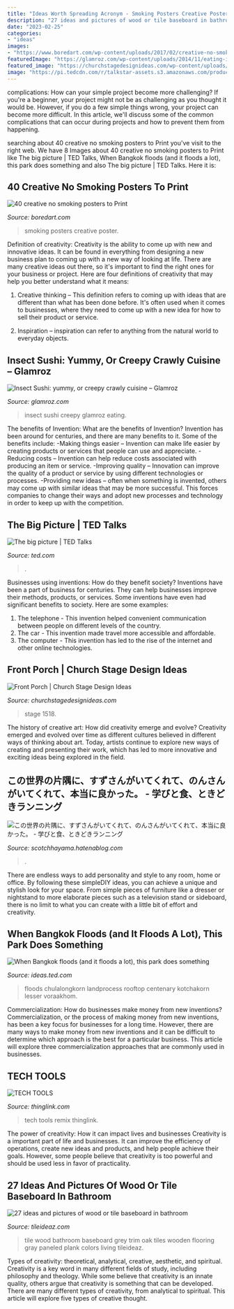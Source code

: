 ```yaml
---
title: "Ideas Worth Spreading Acronym - Smoking Posters Creative Poster"
description: "27 ideas and pictures of wood or tile baseboard in bathroom"
date: "2023-02-25"
categories:
- "ideas"
images:
- "https://www.boredart.com/wp-content/uploads/2017/02/creative-no-smoking-posters-to-Print0011.jpg"
featuredImage: "https://glamroz.com/wp-content/uploads/2014/11/eating-insects13.jpg"
featured_image: "https://churchstagedesignideas.com/wp-content/uploads/2015/08/IMG_1518.jpg"
image: "https://pi.tedcdn.com/r/talkstar-assets.s3.amazonaws.com/production/playlists/playlist_126/the_big_picture.jpg?u[r]=2&amp;u[s]=0.5&amp;u[a]=0.8&amp;u[t]=0.03&amp;quality=82&amp;w=600w=1200"
---
```



complications: How can your simple project become more challenging?
If you're a beginner, your project might not be as challenging as you thought it would be. However, if you do a few simple things wrong, your project can become more difficult. In this article, we'll discuss some of the common complications that can occur during projects and how to prevent them from happening.

	

		
searching about 40 creative no smoking posters to Print you've visit to the right web. We have 8 Images about 40 creative no smoking posters to Print like The big picture | TED Talks, When Bangkok floods (and it floods a lot), this park does something and also The big picture | TED Talks. Here it is:
		
    
## 40 Creative No Smoking Posters To Print

<img loading=lazy src="https://www.boredart.com/wp-content/uploads/2017/02/creative-no-smoking-posters-to-Print0011.jpg" onerror="this.onerror=null;this.src='https://tse4.mm.bing.net/th?id=OIP.3YnVccZhfhNCKa2zeXwvigHaKb&amp;pid=15.1';" alt="40 creative no smoking posters to Print">

_Source: boredart.com_

>smoking posters creative poster. 

	

Definition of creativity:
Creativity is the ability to come up with new and innovative ideas. It can be found in everything from designing a new business plan to coming up with a new way of looking at life. There are many creative ideas out there, so it's important to find the right ones for your business or project. Here are four definitions of creativity that may help you better understand what it means: 
1. Creative thinking – This definition refers to coming up with ideas that are different than what has been done before. It's often used when it comes to businesses, where they need to come up with a new idea for how to sell their product or service. 

2. Inspiration – inspiration can refer to anything from the natural world to everyday objects.

    
## Insect Sushi: Yummy, Or Creepy Crawly Cuisine – Glamroz

<img loading=lazy src="https://glamroz.com/wp-content/uploads/2014/11/eating-insects13.jpg" onerror="this.onerror=null;this.src='https://tse4.mm.bing.net/th?id=OIP.QM0a3jv8BXx3nkpp5GhCGwHaE9&amp;pid=15.1';" alt="Insect Sushi: yummy, or creepy crawly cuisine – Glamroz">

_Source: glamroz.com_

>insect sushi creepy glamroz eating. 

	

The benefits of Invention: What are the benefits of Invention?
Invention has been around for centuries, and there are many benefits to it. Some of the benefits include: 
-Making things easier – Invention can make life easier by creating products or services that people can use and appreciate. 
-Reducing costs – Invention can help reduce costs associated with producing an item or service. 
-Improving quality – Innovation can improve the quality of a product or service by using different technologies or processes. 
-Providing new ideas – often when something is invented, others may come up with similar ideas that may be more successful. This forces companies to change their ways and adopt new processes and technology in order to keep up with the competition.

    
## The Big Picture | TED Talks

<img loading=lazy src="https://pi.tedcdn.com/r/talkstar-assets.s3.amazonaws.com/production/playlists/playlist_126/the_big_picture.jpg?u[r]=2&amp;u[s]=0.5&amp;u[a]=0.8&amp;u[t]=0.03&amp;quality=82&amp;w=600w=1200" onerror="this.onerror=null;this.src='https://tse4.mm.bing.net/th?id=OIP.LXHol-YH8MFmG2orTguJTgHaHa&amp;pid=15.1';" alt="The big picture | TED Talks">

_Source: ted.com_

>. 

	

Businesses using inventions: How do they benefit society?
Inventions have been a part of business for centuries. They can help businesses improve their methods, products, or services.  Some inventions have even had significant benefits to society. Here are some examples: 
1. The telephone - This invention helped convenient communication between people on different levels of the country.
2. The car - This invention made travel more accessible and affordable.
3. The computer - This invention has led to the rise of the internet and other online technologies.

    
## Front Porch | Church Stage Design Ideas

<img loading=lazy src="https://churchstagedesignideas.com/wp-content/uploads/2015/08/IMG_1518.jpg" onerror="this.onerror=null;this.src='https://tse3.mm.bing.net/th?id=OIP.15C5HuN_FKmYvbNC5RNVUAHaFj&amp;pid=15.1';" alt="Front Porch | Church Stage Design Ideas">

_Source: churchstagedesignideas.com_

>stage 1518. 

	

The history of creative art: How did creativity emerge and evolve?
Creativity emerged and evolved over time as different cultures believed in different ways of thinking about art. Today, artists continue to explore new ways of creating and presenting their work, which has led to more innovative and exciting ideas being explored in the field.

    
## この世界の片隅に、すずさんがいてくれて、のんさんがいてくれて、本当に良かった。 - 学びと食、ときどきランニング

<img loading=lazy src="https://cdn-ak.f.st-hatena.com/images/fotolife/S/ScotchHayama/20161116/20161116231759.jpg" onerror="this.onerror=null;this.src='https://tse3.mm.bing.net/th?id=OIP.Vsz2eVbnp9cAnZiT4UniZQHaJ4&amp;pid=15.1';" alt="この世界の片隅に、すずさんがいてくれて、のんさんがいてくれて、本当に良かった。 - 学びと食、ときどきランニング">

_Source: scotchhayama.hatenablog.com_

>. 

	

There are endless ways to add personality and style to any room, home or office. By following these simpleDIY ideas, you can achieve a unique and stylish look for your space. From simple pieces of furniture like a dresser or nightstand to more elaborate pieces such as a television stand or sideboard, there is no limit to what you can create with a little bit of effort and creativity.

    
## When Bangkok Floods (and It Floods A Lot), This Park Does Something

<img loading=lazy src="https://ideas.ted.com/wp-content/uploads/sites/3/2018/07/featured_art_cu100_042.jpg" onerror="this.onerror=null;this.src='https://tse3.mm.bing.net/th?id=OIP.MBXSz6NzJgmMumu1trUoBgHaEc&amp;pid=15.1';" alt="When Bangkok floods (and it floods a lot), this park does something">

_Source: ideas.ted.com_

>floods chulalongkorn landprocess rooftop centenary kotchakorn lesser voraakhom. 

	

Commercialization: How do businesses make money from new inventions?
Commercialization, or the process of making money from new inventions, has been a key focus for businesses for a long time. However, there are many ways to make money from new inventions and it can be difficult to determine which approach is the best for a particular business. This article will explore three commercialization approaches that are commonly used in businesses.

    
## TECH TOOLS

<img loading=lazy src="http://cdn.thinglink.me/api/image/654340139572527106/1024/10/scaletowidth/0/0/1/1/false/true?wait=true" onerror="this.onerror=null;this.src='https://tse4.mm.bing.net/th?id=OIP.Uw9aybexDrXtqxNNfc0KOAHaHa&amp;pid=15.1';" alt="TECH TOOLS">

_Source: thinglink.com_

>tech tools remix thinglink. 

	

The power of creativity: How it can impact lives and businesses
Creativity is a important part of life and businesses. It can improve the efficiency of operations, create new ideas and products, and help people achieve their goals. However, some people believe that creativity is too powerful and should be used less in favor of practicality.

    
## 27 Ideas And Pictures Of Wood Or Tile Baseboard In Bathroom

<img loading=lazy src="http://www.tileideaz.com/wp-content/uploads/2015/09/224.jpg" onerror="this.onerror=null;this.src='https://tse3.mm.bing.net/th?id=OIP.S-iyTAuxMjecdXb8S2IAlQHaFj&amp;pid=15.1';" alt="27 ideas and pictures of wood or tile baseboard in bathroom">

_Source: tileideaz.com_

>tile wood bathroom baseboard grey trim oak tiles wooden flooring gray paneled plank colors living tileideaz. 

	

Types of creativity: theoretical, analytical, creative, aesthetic, and spiritual.
Creativity is a key word in many different fields of study, including philosophy and theology. While some believe that creativity is an innate quality, others argue that creativity is something that can be developed. There are many different types of creativity, from analytical to spiritual. This article will explore five types of creative thought.

